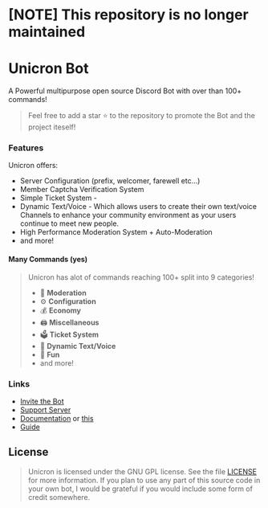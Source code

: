 
# [NOTE] This repository is no longer maintained

# Unicron Bot

A Powerful multipurpose open source Discord Bot with over than 100+ commands!

> Feel free to add a star ⭐ to the repository to promote the Bot and the project iteself!

### Features

Unicron offers:

* Server Configuration \(prefix, welcomer, farewell etc...\)
* Member Captcha Verification System
* Simple Ticket System - 
* Dynamic Text/Voice - Which allows users to create their own text/voice Channels to enhance your community environment as your users continue to meet new people.
* High Performance Moderation System + Auto-Moderation
* and more!

#### Many Commands \(yes\)

> Unicron has alot of commands reaching 100+ split into 9 categories!
>
> * 🚓 **Moderation**
> * ⚙️ **Configuration** 
> * 💰 **Economy**
> * 🖨️ **Miscellaneous**
> * 🗳️ **Ticket System**
> * 🎵 **Dynamic Text/Voice**
> * 👻 **Fun**
> * and more!

### Links

* [Invite the Bot](https://discord.com/oauth2/authorize?client_id=634908645896880128&scope=bot&permissions=285599830)
* [Support Server](https://discord.gg/Pp9T2zS)
* [Documentation](https://unicron.gitbook.io/docs) or [this]()
* [Guide](https://unicron.gitbook.io/guide)

## License

> Unicron is licensed under the GNU GPL license. See the file [LICENSE](https://github.com/oadpoaw/unicron-bot/tree/6c975122a6b50ba1a0987885b47bc7f5a8d8d41e/LICENSE/README.md) for more information. If you plan to use any part of this source code in your own bot, I would be grateful if you would include some form of credit somewhere.

